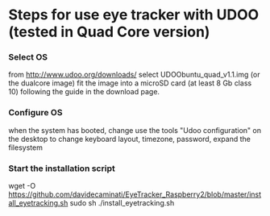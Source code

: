 # Steps for use eye tracker with UDOO (tested in Quad Core version)

### Select OS
from http://www.udoo.org/downloads/
select UDOObuntu_quad_v1.1.img (or the dualcore image)
fit the image into a microSD card (at least 8 Gb class 10)
following the guide in the download page.

### Configure OS
when the system has booted, change use the tools "Udoo configuration" on the desktop
to change keyboard layout, timezone, password, expand the filesystem

### Start the installation script 
wget -O https://github.com/davidecaminati/EyeTracker_Raspberry2/blob/master/install_eyetracking.sh
sudo sh ./install_eyetracking.sh